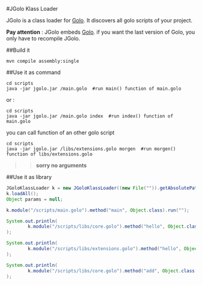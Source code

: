 #JGolo Klass Loader

JGolo is a class loader for [Golo](http://golo-lang.org/). It discovers all golo scripts of your project.

**Pay attention** : JGolo embeds [Golo](http://golo-lang.org/). if you want the last version of Golo, you only have to recompile JGolo.

##Build it

    mvn compile assembly:single

##Use it as command

    cd scripts
    java -jar jgolo.jar /main.golo  #run main() function of main.golo

or :

    cd scripts
    java -jar jgolo.jar /main.golo index  #run index() function of main.golo

you can call function of an other golo script

    cd scripts
    java -jar jgolo.jar /libs/extensions.golo morgen  #run morgen() function of libs/extensions.golo

>>**sorry no arguments**


##Use it as library

```java
JGoloKlassLoader k = new JGoloKlassLoader((new File("")).getAbsolutePath());
k.loadAll();
Object params = null;

k.module("/scripts/main.golo").method("main", Object.class).run("");

System.out.println(
        k.module("/scripts/libs/core.golo").method("hello", Object.class).run(params)
);

System.out.println(
        k.module("/scripts/libs/extensions.golo").method("hello", Object.class).run(params)
);

System.out.println(
        k.module("/scripts/libs/core.golo").method("add", Object.class, Object.class).run(4,5)
);
```
